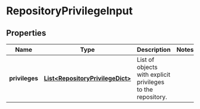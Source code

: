 
# RepositoryPrivilegeInput

## Properties
Name | Type | Description | Notes
------------ | ------------- | ------------- | -------------
**privileges** | [**List&lt;RepositoryPrivilegeDict&gt;**](RepositoryPrivilegeDict.md) | List of objects with explicit privileges to the repository. | 



